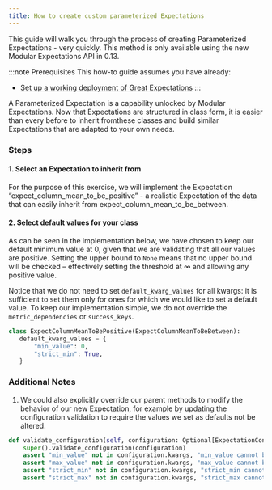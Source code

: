 ```yaml
---
title: How to create custom parameterized Expectations
---
```


This guide will walk you through the process of creating Parameterized Expectations - very quickly. This method is only available using the new Modular Expectations API in 0.13.

:::note Prerequisites 
This how-to guide assumes you have already:

* [Set up a working deployment of Great Expectations](/docs/tutorials/getting-started/intro)
:::

A Parameterized Expectation is a capability unlocked by Modular Expectations. Now that Expectations are structured in class form, it is easier than every before to inherit fromthese classes and build similar Expectations that are adapted to your own needs.

### Steps

#### 1. Select an Expectation to inherit from

For the purpose of this exercise, we will implement the Expectation “expect_column_mean_to_be_positive” - a realistic Expectation of the data that can easily inherit from expect_column_mean_to_be_between.

#### 2. Select default values for your class

As can be seen in the implementation below, we have chosen to keep our default minimum value at 0, given that we are validating that all our values are positive. Setting the upper bound to `None` means that no upper bound will be checked – effectively setting the threshold at ∞ and allowing any positive value.

Notice that we do not need to set `default_kwarg_values` for all kwargs: it is sufficient to set them only for ones for which we would like to set a default value. To keep our implementation simple, we do not override the `metric_dependencies` or `success_keys`.

````python
class ExpectColumnMeanToBePositive(ExpectColumnMeanToBeBetween):
   default_kwarg_values = {
       "min_value": 0,
       "strict_min": True,
   }
````

### Additional Notes

1. We could also explicitly override our parent methods to modify the behavior of our new Expectation, for example by updating the configuration validation to require the values we set as defaults not be altered.

````python
def validate_configuration(self, configuration: Optional[ExpectationConfiguration]):
    super().validate_configuration(configuration)
    assert "min_value" not in configuration.kwargs, "min_value cannot be altered"
    assert "max_value" not in configuration.kwargs, "max_value cannot be altered"
    assert "strict_min" not in configuration.kwargs, "strict_min cannot be altered"
    assert "strict_max" not in configuration.kwargs, "strict_max cannot be altered"
````
